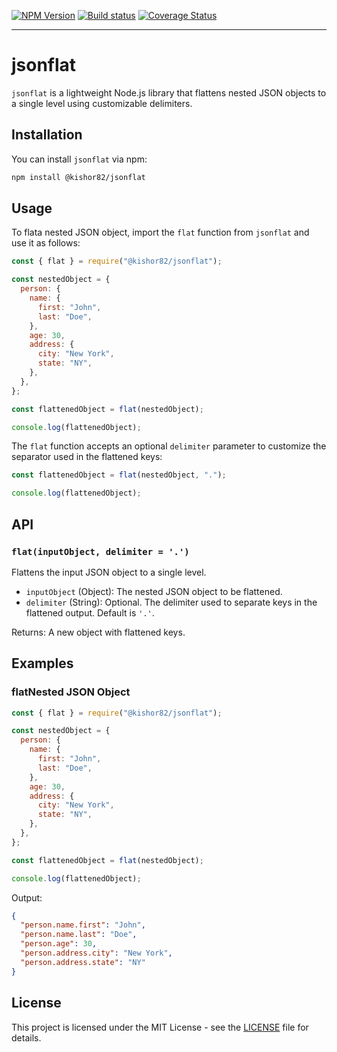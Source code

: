 [![NPM Version](https://img.shields.io/npm/v/@kishor82/jsonflat)](https://www.npmjs.com/package/@kishor82/jsonflat)
[![Build status](https://img.shields.io/github/actions/workflow/status/kishor82/jsonflat/ci.yml)](https://github.com/kishor82/jsonflat/actions/workflows/ci.yml)
[![Coverage Status](https://coveralls.io/repos/github/kishor82/jsonflat/badge.svg)](https://coveralls.io/github/kishor82/jsonflat)

---

# jsonflat

`jsonflat` is a lightweight Node.js library that flattens nested JSON objects to a single level using customizable delimiters.

## Installation

You can install `jsonflat` via npm:

```bash
npm install @kishor82/jsonflat
```

## Usage

To flata nested JSON object, import the `flat` function from `jsonflat` and use it as follows:

```javascript
const { flat } = require("@kishor82/jsonflat");

const nestedObject = {
  person: {
    name: {
      first: "John",
      last: "Doe",
    },
    age: 30,
    address: {
      city: "New York",
      state: "NY",
    },
  },
};

const flattenedObject = flat(nestedObject);

console.log(flattenedObject);
```

The `flat` function accepts an optional `delimiter` parameter to customize the separator used in the flattened keys:

```javascript
const flattenedObject = flat(nestedObject, ".");

console.log(flattenedObject);
```

## API

### `flat(inputObject, delimiter = '.')`

Flattens the input JSON object to a single level.

- `inputObject` (Object): The nested JSON object to be flattened.
- `delimiter` (String): Optional. The delimiter used to separate keys in the flattened output. Default is `'.'`.

Returns: A new object with flattened keys.

## Examples

### flatNested JSON Object

```javascript
const { flat } = require("@kishor82/jsonflat");

const nestedObject = {
  person: {
    name: {
      first: "John",
      last: "Doe",
    },
    age: 30,
    address: {
      city: "New York",
      state: "NY",
    },
  },
};

const flattenedObject = flat(nestedObject);

console.log(flattenedObject);
```

Output:

```json
{
  "person.name.first": "John",
  "person.name.last": "Doe",
  "person.age": 30,
  "person.address.city": "New York",
  "person.address.state": "NY"
}
```

## License

This project is licensed under the MIT License - see the [LICENSE](LICENSE) file for details.
